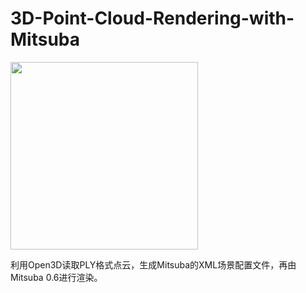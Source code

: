 # 3D-Point-Cloud-Rendering-with-Mitsuba
<img src=https://user-images.githubusercontent.com/34999814/131210917-3cb04fb7-5605-4289-86ff-dd87b116d73c.jpg) height="300">

利用Open3D读取PLY格式点云，生成Mitsuba的XML场景配置文件，再由Mitsuba 0.6进行渲染。
